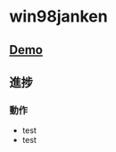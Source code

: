 # win98janken

## <a href="https://taroosg.github.io/win98janken/" target="_blank">Demo</a>

## 進捗
### 動作
- test
- test

